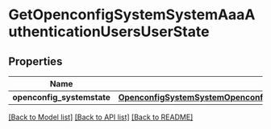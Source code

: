 # GetOpenconfigSystemSystemAaaAuthenticationUsersUserState

## Properties
Name | Type | Description | Notes
------------ | ------------- | ------------- | -------------
**openconfig_systemstate** | [**OpenconfigSystemSystemOpenconfigsystemsystemAaaAuthenticationUsersConfig**](OpenconfigSystemSystemOpenconfigsystemsystemAaaAuthenticationUsersConfig.md) |  | [optional] 

[[Back to Model list]](../README.md#documentation-for-models) [[Back to API list]](../README.md#documentation-for-api-endpoints) [[Back to README]](../README.md)


